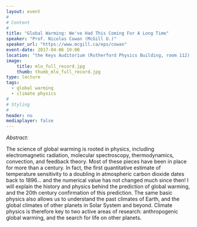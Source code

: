 ```yaml
---
layout: event
#
# Content
#
title: "Global Warming: We've Had This Coming For A Long Time"
speaker: "Prof. Nicolas Cowan (McGill U.)"
speaker_url: "https://www.mcgill.ca/eps/cowan"
event-date: 2017-04-06 19:00
location: "the Keys Auditorium (Rutherford Physics Building, room 112), McGill University"
image:
    title: mlo_full_record.jpg
    thumb: thumb_mlo_full_record.jpg
type: lecture
tags:
  - global warming
  - climate physics
#
# Styling
#
header: no
mediaplayer: false
---
```

*Abstract:*

The science of global warming is rooted in physics, including electromagnetic radiation, molecular spectroscopy, thermodynamics, convection, and feedback theory. Most of these pieces have been in place for more than a century. In fact, the first quantitative estimate of temperature sensitivity to a doubling in atmospheric carbon dioxide dates back to 1896... and the numerical value has not changed much since then! I will explain the history and physics behind the prediction of global warming, and the 20th century confirmation of this prediction. The same basic physics also allows us to understand the past climates of Earth, and the global climates of other planets in Solar System and beyond. Climate physics is therefore key to two active areas of research: anthropogenic global warming, and the search for life on other planets.
